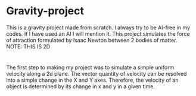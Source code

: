 # Gravity-project
This is a gravity project made from scratch. I always try to be AI-free in my codes. If I have used an AI I will mention it. This project simulates the force of attraction formulated by Isaac Newton between 2 bodies of matter. NOTE: THIS IS 2D
#


#
The first step to making my project was to simulate a simple uniform velocity along a 2d plane.
The vector quantity of velocity can be resolved into a simple change in the X and Y axes. Therefore, the velocity of an object is determined by its change in x and y in a given time.
#
